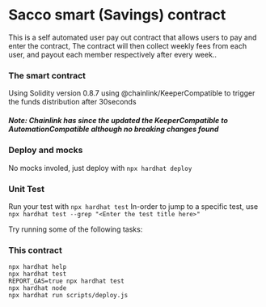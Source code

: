 # Sacco smart (Savings) contract

This is a self automated user pay out contract that allows users to pay and enter the contract,
The contract will then collect weekly fees from each user, and payout each member respectively after every week..

### The smart contract
Using Solidity version 0.8.7 using @chainlink/KeeperCompatible to trigger the funds distribution after 30seconds

##### Note: Chainlink has since the updated the KeeperCompatible to AutomationCompatible although no breaking changes found

### Deploy and mocks
No mocks involed, just deploy with ```npx hardhat deploy```

### Unit Test
Run your test with ```npx hardhat test``` 
In-order to jump to a specific test, use ```npx hardhat test --grep "<Enter the test title here>"```

Try running some of the following tasks:
### This contract

```shell
npx hardhat help
npx hardhat test
REPORT_GAS=true npx hardhat test
npx hardhat node
npx hardhat run scripts/deploy.js
```
